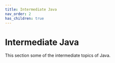 ```yaml
---
title: Intermediate Java
nav_order: 2
has_children: true
---
```


# Intermediate Java

This section some of the intermediate topics of Java.